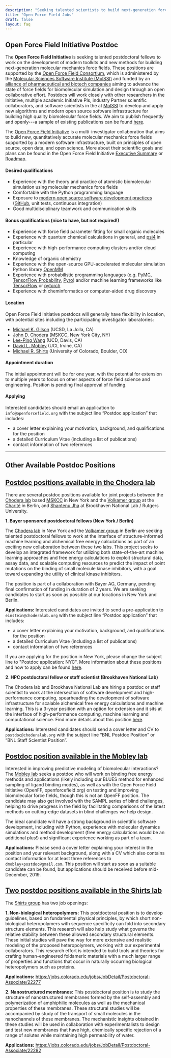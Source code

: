 ```yaml
---
description: "Seeking talented scientists to build next-generation force field infrastructure"
title: "Open Force Field Jobs"
draft: false
layout: faq
---
```


<a id="initiative-postdoc"></a>

## **Open Force Field Initiative Postdoc**

The **Open Force Field Initiative** is seeking talented postdoctoral fellows to work on the development of modern toolkits and new methods for building next-generation molecular mechanics force fields.
These positions are supported by the [Open Force Field Consortium](https://openforcefield.org/consortium/), which is administered by the [Molecular Sciences Software Institute (MolSSI)](http://molssi.org) and funded by an [alliance of pharmaceutical and biotech companies](https://openforcefield.org/news/introducing-the-consortium/) aiming to advance the state of force fields for biomolecular simulation and design through an open collaborative effort.
Postdocs will work closely with other researchers in the Initiative, multiple academic Initiative PIs, industry Partner scientific collaborators, and software scientists in the at [MolSSI](http://molssi.org) to develop and apply new algorithms and modern open source software infrastructure for building high quality biomolecular force fields.
We aim to publish frequently and openly---a sample of existing publications can be found [here](http://openforcefield.org/publications).

The [Open Force Field Initiative](http://openforcefield.org) is a multi-investigator collaboration that aims to build new, quantitatively accurate molecular mechanics force fields supported by a modern software infrastructure, built on principles of open source, open data, and open science. More about their scientific goals and plans can be found in the Open Force Field Initiative [Executive Summary](https://openforcefield.org/science/downloads/roadmap/open-forcefield-summary.pdf) or [Roadmap](https://openforcefield.org/science/downloads/roadmap/open-forcefield-plan.pdf).

#### Desired qualifications

* Experience with the theory and practice of atomistic biomolecular simulation using molecular mechanics force fields
* Comfortable with the Python programming language
* Exposure to [modern open source software development practices](https://github.com/choderalab/software-development) ([GitHub](http://github.org), unit tests, continuous integration)
* Good multidisciplinary teamwork and communication skills

#### Bonus qualifications (nice to have, but not required!)

* Experience with force field parameter fitting for small organic molecules
* Experience with quantum chemical calculations in general, and [psi4](http://www.psicode.org/) in particular
* Experience with high-performance computing clusters and/or cloud computing
* Knowledge of organic chemistry
* Experience with the open-source GPU-accelerated molecular simulation Python library [OpenMM](http://openmm.org)
* Experience with probabilistic programming languages (e.g. [PyMC](https://github.com/pymc-devs), [TensorFlow Probability](https://www.tensorflow.org/probability/overview), [Pyro](http://pyro.ai/)) and/or machine learning frameworks like [TensorFlow](http://tensorflow.org) or [pytorch](https://pytorch.org/)
* Experience with cheminformatics or computer-aided drug discovery

#### Location

Open Force Field Initiative postdocs will generally have flexibility in location, with potential sites including the participating investigator laboratories:

* [Michael K. Gilson](http://gilson.cloud.ucsd.edu/) (UCSD, La Jolla, CA)
* [John D. Chodera](http://choderalab.org) (MSKCC, New York City, NY)
* [Lee-Ping Wang](https://chemistry.ucdavis.edu/people/lee-ping-wang) (UCD, Davis, CA)
* [David L. Mobley](http://mobleylab.org) (UCI, Irvine, CA)
* [Michael R. Shirts](https://www.colorado.edu/lab/shirtsgroup/) (University of Colorado, Boulder, CO)

#### Appointment duration

The initial appointment will be for one year, with the potential for extension to multiple years to focus on other aspects of force field science and engineering. Position is pending final approval of funding.

#### Applying

Interested candidates should email an application to `info@openforcefield.org` with the subject line “Postdoc application” that includes:

* a cover letter explaining your motivation, background, and qualifications for the position
* a detailed Curriculum Vitae (including a list of publications)
* contact information of two references

---


<a id="postdoc-labs"></a>

## **Other Available Postdoc Positions**

## [Postdoc positions available in the Chodera lab](http://www.choderalab.org/jobs)

There are several postdoc positions available for joint projects between the [Chodera lab](http://www.choderalab.org/) based [MSKCC](http://mskcc.org/) in New York and the [Volkamer group](https://physiologie-ccm.charite.de/en/research_at_the_institute/team_volkamer/) at the [Charité](https://www.charite.de/en/) in Berlin, and [Shantenu Jha](http://radical.rutgers.edu/people/shantenu-jha) at Brookhaven National Lab / Rutgers University.

**1. Bayer sponsored postdoctoral fellows (New York / Berlin)**

The [Chodera lab](http://www.choderalab.org/) in New York and the [Volkamer group](https://physiologie-ccm.charite.de/en/research_at_the_institute/team_volkamer/) in Berlin are seeking talented postdoctoral fellows to work at the interface of structure-informed machine learning and alchemical free energy calculations as part of an exciting new collaboration between these two labs. This project seeks to develop an integrated framework for utilizing both state-of-the-art machine learning approaches and free energy calculations to exploit structural data, assay data, and scalable computing resources to predict the impact of point mutations on the binding of small molecule kinase inhibitors, with a goal toward expanding the utility of clinical kinase inhibitors.

The position is part of a collaboration with Bayer AG, Germany, pending final confirmation of funding in duration of 2 years. We are seeking candidates to start as soon as possible at our locations in New York and Berlin.

**Applications:** Interested candidates are invited to send a pre-application to `einstein@choderalab.org` with the subject line “Postdoc application” that includes:

* a cover letter explaining your motivation, background, and qualifications for the position
* a detailed Curriculum Vitae (including a list of publications)
* contact information of two references

If you are applying for the position in New York, please change the subject line to "Postdoc application: NYC". More information about these positions and how to apply can be found [here](http://www.choderalab.org/jobs).

**2. HPC postdoctoral fellow or staff scientist (Brookhaven National Lab)**

The Chodera lab and Brookhave National Lab are hiring a postdoc or staff scientist to work at the intersection of  software development and high-performance computing, spearheading the development of software infrastructure for scalable alchemical free energy calculations and machine learning. This is a 3-year position with an option for extension and it sits at the interface of high-performance computing, machine learning and computational science. Find more details about this position [here](http://www.choderalab.org/jobs).

**Applications:** Interested candidates should send a cover letter and CV to `postdoc@choderalab.org` with the subject line “BNL Postdoc Position” or “BNL Staff Scientist Position”.


## [Postdoc position available in the Mobley lab](https://mobleylab.org/2019/11/18/postdoc-position-available-in-the-mobley-lab/)

Interested in improving predictive modeling of biomolecular interactions? The [Mobley lab](https://mobleylab.org/) seeks a postdoc who will work on binding free energy methods and applications (likely including our BLUES method for enhanced sampling of ligand binding modes), as well as with the Open Force Field Initiative (OpenFF, openforcefield.org) on testing and improving biomolecular force fields, though this is not an OpenFF position. The candidate may also get involved with the SAMPL series of blind challenges, helping to drive progress in the field by facilitating comparisons of the latest methods on cutting-edge datasets in blind challenges we help design.

The ideal candidate will have a strong background in scientific software development, including with Python, experience with molecular dynamics simulations and method development (free energy calculations would be an additional plus!) and significant experience working as part of a team.

**Applications:** Please send a cover letter explaining your interest in the position and your relevant background, along with a CV which also contains contact information for at least three references to `dmobley+postdoc@gmail.com`. This position will start as soon as a suitable candidate can be found, but applications should be received before mid-December, 2019.


## [Two postdoc positions available in the Shirts lab](https://www.colorado.edu/lab/shirtsgroup/available-positions)

The [Shirts group](https://www.colorado.edu/lab/shirtsgroup/) has two job openings:

**1. Non-biological heteropolymers:** This postdoctoral position is to develop guidelines, based on fundamental physical principles, by which short non-biological heteropolymers with sequence specificity can fold into secondary structure elements. This research will also help study what governs the relative stability between these allowed secondary structural elements. These initial studies will pave the way for more extensive and realistic modeling of the proposed heteropolymers, working with our experimental collaborators. This research effort is intended to build tools and theories for crafting human-engineered foldameric materials with a much larger range of properties and functions that occur in naturally occurring biological heteropolymers such as proteins.

**Applications:** https://jobs.colorado.edu/jobs/JobDetail/Postdoctoral-Associate/22277

**2. Nanostructured membranes:** This postdoctoral position is to study the structure of nanostructured membranes formed by the self-assembly and polymerization of amphiphilic molecules as well as the mechanical properties of these membranes. These structural studies will be accompanied by study of the transport of small molecules in the nanochannels of these membranes. The mechanistic insights obtained in these studies will be used in collaboration with experimentalists to design and test new membranes that have high, chemically specific rejection of a range of solutes while maintaining high permeability of water.

**Applications:** https://jobs.colorado.edu/jobs/JobDetail/Postdoctoral-Associate/22282
